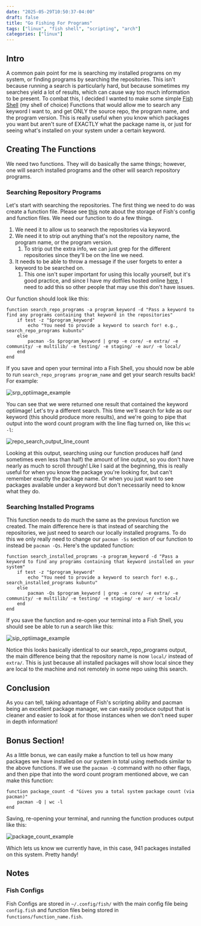 ```yaml
---
date: "2025-05-29T10:50:37-04:00"
draft: false
title: "Go Fishing For Programs"
tags: ["linux", "fish shell", "scripting", "arch"]
categories: ["linux"]
---
```


## Intro

A common pain point for me is searching my installed programs on my system, or finding programs by searching the repositories. This isn't because running a search is particularly hard, but because sometimes my searches yield a lot of results, which can cause way too much information to be present. To combat this, I decided I wanted to make some simple [Fish Shell](https://fishshell.com/) (my shell of choice) Functions that would allow me to search any keyword I want to, and get ONLY the source repo, the program name, and the program version. This is really useful when you know which packages you want but aren't sure of EXACTLY what the package name is, or just for seeing what's installed on your system under a certain keyword.

## Creating The Functions

We need two functions. They will do basically the same things; however, one will search installed programs and the other will search repository programs.

### Searching Repository Programs

Let's start with searching the repositories. The first thing we need to do was create a function file. Please see [this](#fish-configs) note about the storage of Fish's config and function files. We need our function to do a few things.

1. We need it to allow us to searwch the repositories via keyword.
2. We need it to strip out anything that's not the repository name, the program name, or the program version.
   1. To strip out the extra info, we can just grep for the different repositories since they'll be on the line we need.
3. It needs to be able to throw a message if the user forgets to enter a keyword to be searched on.
   1. This one isn't super important for using this locally yourself, but it's good practice, and since I have my dotfiles hosted online [here](https://codeberg.org/melvinquick/dotfiles), I need to add this so other people that may use this don't have issues.

Our function should look like this:

```
function search_repo_programs -a program_keyword -d "Pass a keyword to find any programs containing that keyword in the repositories"
    if test -z "$program_keyword"
        echo "You need to provide a keyword to search for! e.g., search_repo_programs kubuntu"
    else
        pacman -Ss $program_keyword | grep -e core/ -e extra/ -e community/ -e multilib/ -e testing/ -e staging/ -e aur/ -e local/
    end
end
```

If you save and open your terminal into a Fish Shell, you should now be able to run `search_repo_programs program_name` and get your search results back! For example:

![srp_optiimage_example](/images/go_fishing_for_programs/srp_optiimage_example.png)

You can see that we were returned one result that contained the keyword optiimage! Let's try a different search. This time we'll search for kde as our keyword (this should produce more results), and we're going to pipe that output into the word count program with the line flag turned on, like this `wc -l`:

![repo_search_output_line_count](/images/go_fishing_for_programs/repo_search_output_line_count.png)

Looking at this output, searching using our function produces half (and sometimes even less than half) the amount of line output, so you don't have nearly as much to scroll through! Like I said at the beginning, this is really useful for when you know the package you're looking for, but can't remember exactly the package name. Or when you just want to see packages available under a keyword but don't necessarily need to know what they do.

### Searching Installed Programs

This function needs to do much the same as the previous function we created. The main difference here is that instead of searching the repositories, we just need to search our locally installed programs. To do this we only really need to change our `pacman -Ss` section of our function to instead be `pacman -Qs`. Here's the updated function:

```
function search_installed_programs -a program_keyword -d "Pass a keyword to find any programs containing that keyword installed on your system"
    if test -z "$program_keyword"
        echo "You need to provide a keyword to search for! e.g., search_installed_programs kubuntu"
    else
        pacman -Qs $program_keyword | grep -e core/ -e extra/ -e community/ -e multilib/ -e testing/ -e staging/ -e aur/ -e local/
    end
end
```

If you save the function and re-open your terminal into a Fish Shell, you should see be able to run a search like this:

![sip_optiimage_example](/images/go_fishing_for_programs/sip_optiimage_example.png)

Notice this looks basically identical to our search_repo_programs output, the main difference being that the repository name is now `local/` instead of `extra/`. This is just because all installed packages will show local since they are local to the machine and not remotely in some repo using this search.

## Conclusion

As you can tell, taking advantage of Fish's scripting ability and pacman being an excellent package manager, we can easily produce output that is cleaner and easier to look at for those instances when we don't need super in depth information!

## Bonus Section!

As a little bonus, we can easily make a function to tell us how many packages we have installed on our system in total using methods similar to the above functions. If we use the `pacman -Q` command with no other flags, and then pipe that into the word count program mentioned above, we can make this function:

```
function package_count -d "Gives you a total system package count (via pacman)"
    pacman -Q | wc -l
end
```

Saving, re-opening your terminal, and running the function produces output like this:

![package_count_example](/images/go_fishing_for_programs/package_count_example.png)

Which lets us know we currently have, in this case, 941 packages installed on this system. Pretty handy!

## Notes

### Fish Configs

Fish Configs are stored in `~/.config/fish/` with the main config file being `config.fish` and function files being stored in `functions/function_name.fish`.

